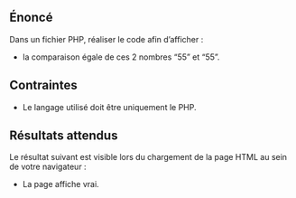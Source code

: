 ## Énoncé

Dans un fichier PHP, réaliser le code afin d’afficher :

- la comparaison égale de ces 2 nombres “55” et “55”.

## Contraintes

- Le langage utilisé doit être uniquement le PHP.

## Résultats attendus

Le résultat suivant est visible lors du chargement de la page HTML au sein de votre navigateur :

- La page affiche vrai.